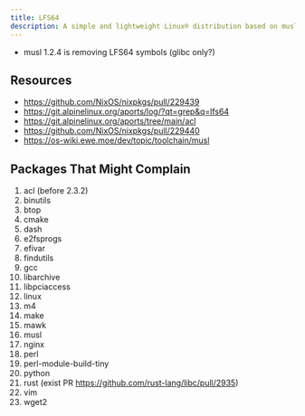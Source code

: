 ```yaml
---
title: LFS64
description: A simple and lightweight Linux® distribution based on musl libc and toybox
---
```


- musl 1.2.4 is removing LFS64 symbols (glibc only?)

## Resources
- https://github.com/NixOS/nixpkgs/pull/229439
- https://git.alpinelinux.org/aports/log/?qt=grep&q=lfs64
- https://git.alpinelinux.org/aports/tree/main/acl
- https://github.com/NixOS/nixpkgs/pull/229440
- https://os-wiki.ewe.moe/dev/topic/toolchain/musl

## Packages That Might Complain
1. acl (before 2.3.2)
2. binutils
3. btop
4. cmake
5. dash
6. e2fsprogs
7. efivar
8. findutils
9. gcc
10. libarchive
11. libpciaccess
12. linux
13. m4
14. make
15. mawk
16. musl
17. nginx
18. perl
19. perl-module-build-tiny
20. python
21. rust (exist PR https://github.com/rust-lang/libc/pull/2935)
22. vim
23. wget2
